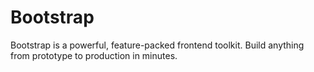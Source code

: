 # Bootstrap

Bootstrap is a powerful, feature-packed frontend toolkit. Build anything from prototype to production in minutes.